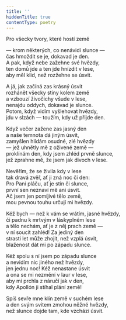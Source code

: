 ```yaml
---
title: ''
hiddenTitle: true
contentType: poetry
---
```


<section>

Pro všecky tvory, které hostí země

— krom některých, co nenávidí slunce —  
čas hmoždit se je, dokavad je den.  
A pak, když nebe zažehne své hvězdy,  
ten domů jde a ten jde hnízdit v lese,  
aby měl klid, než rozžehne se úsvit.

</section>

<section>

A já, jak začíná zas krásný úsvit  
rozhánět všecky stíny kolem země  
a vzbouzí živočichy všude v lese,  
nenajdu oddych, dokavad je slunce.  
Potom, když vidím vyšlehovat hvězdy,  
jdu v slzách — toužím, kdy už přijde den.

</section>

<section>

Když večer zažene zas jasný den  
a naše temnota dá jiným úsvit,  
zamyšlen hlídám osudné, zlé hvězdy  
— jež uhnětly mě z oživené země —  
proklínám den, kdy jsem zhléd prvně slunce,  
jež zprahne mě, že jsem jak divoch v lese.

</section>

<section>

Nevěřím, že se živila kdy v lese  
tak dravá zvěř, ať ji zná noc či den:  
Pro Paní pláču, ať je stín či slunce,  
první sen neznaví mě ani úsvit.  
Ač jsem jen pomíjivé tělo země,  
mou pevnou touhu určují mi hvězdy.

</section>

<section>

Kéž bych — než k vám se vrátím, jasné hvězdy,  
či padnu k mrtvým v láskyplném lese  
a tělo nechám, ať je z něj prach země —  
v ní soucit zahléd! Za jediný den  
strasti let může zhojit, než vzplá úsvit,  
blaženost dát mi po západu slunce.

</section>

<section>

Kéž spolu s ní jsem po západu slunce  
a nevidím nic jiného než hvězdy,  
jen jednu noc! Kéž nenastane úsvit  
a ona se mi nezmění v laur v lese,  
aby mi prchla z náručí jak v den,  
kdy Apollón ji stíhal plání země!

</section>

<section>

Spíš sevře mne klín země v suchém lese  
a den svým svitem zmohou něžné hvězdy,  
než slunce dojde tam, kde vzchází úsvit.

</section>
